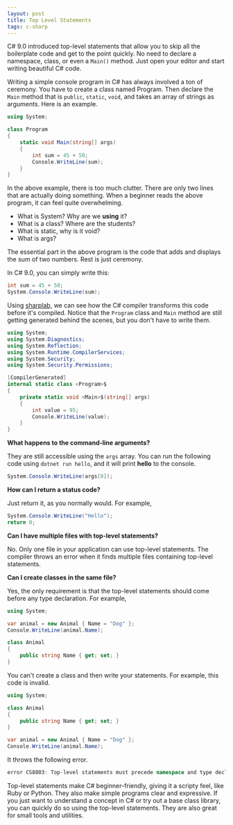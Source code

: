 ```yaml
---
layout: post
title: Top Level Statements
tags: c-sharp
---
```


C# 9.0 introduced top-level statements that allow you to skip all the boilerplate code and get to the point quickly. No need to declare a namespace, class, or even a `Main()` method. Just open your editor and start writing beautiful C# code. 

Writing a simple console program in C# has always involved a ton of ceremony. You have to create a class named Program. Then declare the `Main` method that is `public`, `static`, `void`, and takes an array of strings as arguments. Here is an example. 

```c#
using System;

class Program
{
    static void Main(string[] args)
    {
        int sum = 45 + 50;
        Console.WriteLine(sum);
    }
}
```

In the above example, there is too much clutter. There are only two lines that are actually doing something. When a beginner reads the above program, it can feel quite overwhelming. 

- What is System? Why are we **using** it?
- What is a class? Where are the students?
- What is static, why is it void? 
- What is args?

The essential part in the above program is the code that adds and displays the sum of two numbers. Rest is just ceremony. 

In C# 9.0, you can simply write this:

```c#
int sum = 45 + 50;
System.Console.WriteLine(sum);
```

Using [sharplab,](https://sharplab.io/#v2:CYLg1APglgdgLgAgM4FcC2CC8CAsBWBMBPABgG4BYAKAAEBGAOnoE4AKVNASjKA=) we can see how the C# compiler transforms this code before it's compiled. Notice that the `Program` class and `Main` method are still getting generated behind the scenes, but you don't have to write them. 

```c#
using System;
using System.Diagnostics;
using System.Reflection;
using System.Runtime.CompilerServices;
using System.Security;
using System.Security.Permissions;

[CompilerGenerated]
internal static class <Program>$
{
    private static void <Main>$(string[] args)
    {
        int value = 95;
        Console.WriteLine(value);
    }
}
```

**What happens to the command-line arguments?**

They are still accessible using the `args` array. You can run the following code using `dotnet run hello`, and it will print **hello** to the console.

```c#
System.Console.WriteLine(args[0]);
```

**How can I return a status code?**

Just return it, as you normally would. For example, 

```c#
System.Console.WriteLine("Hello");
return 0;
```

**Can I have multiple files with top-level statements?**

No. Only one file in your application can use top-level statements. The compiler throws an error when it finds multiple files containing top-level statements. 

**Can I create classes in the same file?**

Yes, the only requirement is that the top-level statements should come before any type declaration. For example, 

```c#
using System;

var animal = new Animal { Name = "Dog" };
Console.WriteLine(animal.Name);

class Animal
{
    public string Name { get; set; }
}
```

You can't create a class and then write your statements. For example, this code is invalid. 

```c#
using System;

class Animal
{
    public string Name { get; set; }
}

var animal = new Animal { Name = "Dog" };
Console.WriteLine(animal.Name);
```

It throws the following error. 

```c#
error CS8803: Top-level statements must precede namespace and type declarations. 
```

Top-level statements make C# beginner-friendly, giving it a scripty feel, like Ruby or Python. They also make simple programs clear and expressive. If you just want to understand a concept in C# or try out a base class library, you can quickly do so using the top-level statements. They are also great for small tools and utilities. 
